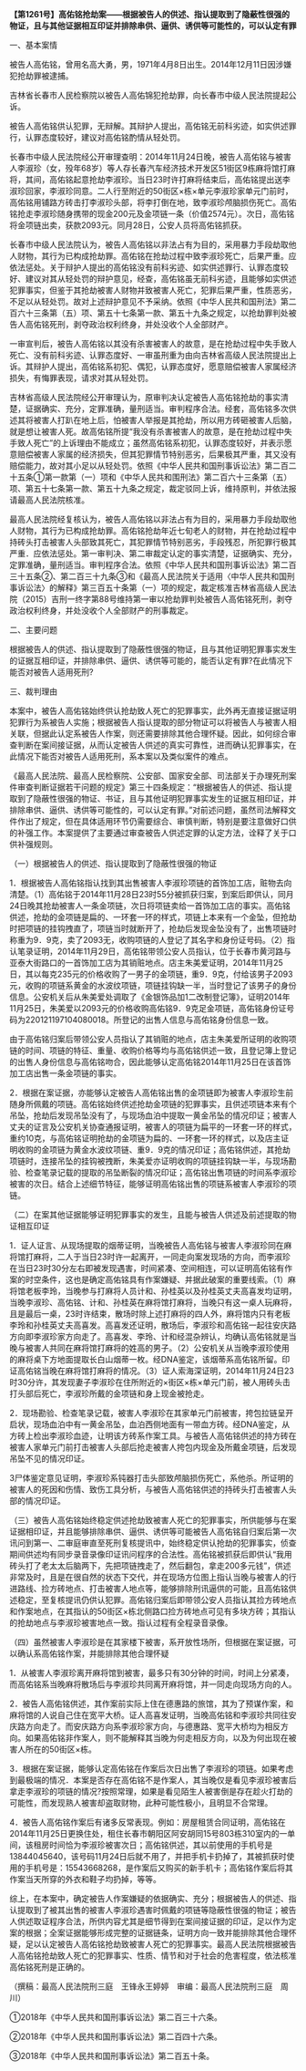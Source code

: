 **【第1261号】高佑铭抢劫案——根据被告人的供述、指认提取到了隐蔽性很强的物证，且与其他证据相互印证并排除串供、逼供、诱供等可能性的，可以认定有罪**

一、基本案情

被告人高佑铭，曾用名高大勇，男，1971年4月8日出生。2014年12月11日因涉嫌犯抢劫罪被逮捕。

吉林省长春市人民检察院以被告人高佑锦犯抢劫罪，向长春市中级人民法院提起公诉。

被告人高佑铭供认犯罪，无辩解。其辩护人提出，高佑铭无前科劣迹，如实供述罪行，认罪态度较好，建议对高佑铭酌情从轻处罚。

长春市中级人民法院经公开审理查明：2014年11月24日晚，被告人高佑铭与被害人李淑珍（女，殁年68岁）等人存长春汽车经济技术开发区51街区9栋麻将馆打麻将，其间，高佑铭起意抢劫李淑珍。当日23时许打麻将结束后，高佑铭提出送李淑珍回家，李淑珍同意。二人行至附近的50街区×栋×单元李淑珍家单元门前时，高佑铭用铺路方砖击打李淑珍头部，将李打倒在地，致李淑珍颅脑损伤死亡。高佑铭抢走李淑珍随身携带的现金200元及金项链一条（价值2574元）。次日，高佑铭将金项链出卖，获款2093元。同月28日，公安人员将高佑铭抓获。

长春市中级人民法院认为，被告人高佑铭以非法占有为目的，采用暴力手段劫取他人财物，其行为已构成抢劫罪。高佑铭在抢劫过程中致李淑珍死亡，后果严重。应依法惩处。关于辩护人提出的高佑铭没有前科劣迹、如实供述罪行、认罪态度较好、建议对其从轻处罚的辩护意见，经查，高佑铭虽无前科劣迹，且能够如实供述犯罪事实，但鉴于其抢劫被害人财物并致被害人死亡，犯罪后果严重，性质恶劣，不足以从轻处罚。故对上述辩护意见不予采纳。依照《中华人民共和国刑法》第二百六十三条第（五）项、第五十七条第一款、第五十九条之规定，以抢劫罪判处被告人高佑铭死刑，剥夺政治权利终身，并处没收个人全部财产。

一审宣判后，被告人高佑铭以其没有杀害被害人的故意，是在抢劫过程中失手致人死亡、没有前科劣迹、认罪态度好、一审虽刑重为由向吉林省高级人民法院提出上诉。其辩护人提出，高佑铭系初犯、偶犯，认罪态度好，愿意赔偿被害人家属经济损失，有悔罪表现，请求对其从轻处罚。

吉林省高级人民法院经公开审理认为，原审判决认定被告人高佑铭抢劫的事实清楚，证据确实、充分，定罪准确，量刑适当。审判程序合法。经套，高佑铭多次供述其将被害人打趴在地上后，怕被害人举报是其抢劫，所以用方砖砸被害人后脑，就是想让被害人死。故高佑铭所提“我没有杀害被害人的故意，是在抢劫过程中失手致人死亡”的上诉理由不能成立；虽然高佑铭系初犯，认罪态度较好，并表示愿意赔偿被害人家属的经济损失，但其犯罪情节特别恶劣，后果极其严重，其又没有赔偿能力，故对其小足以从轻处罚。依照《中华人民共和国刑事诉讼法》第二百二十五条①第一款第（一）项和《中华人民共和围刑法》第二百六十三条第（五）项、第五十七条第一款、第五十九条之规定，裁定驳同上诉，维持原判，并依法报请最高人民法院核准。

最高人民法院经复核认为，被告人高佑铭以非法占有为目的，采用暴力手段劫取他人财物，其行为已构成抢劫罪。高佑铭抢劫年近七旬老人的财物，并在抢劫过程中持砖头打击被害人头部致其死亡，其犯罪情节特别恶劣，手段残忍，所犯罪行极其严重．应依法惩处。第一审判决、第二审裁定认定的事实清楚，证据确实、充分，定罪准确，量刑适当。审判程序合法。依照《中华人民共和国刑事诉讼法》第二百三十五条②、第二百三十九条③和《最高人民法院关于适用〈中华人民共和国刑事诉讼法〉的解释》第三百五十条第（一）项的规定，裁定核准吉林省高级人民法院（2015）吉刑一终字第88号维持第一审以抢劫罪判处被告人高佑铭死刑，剥夺政治权利终身，并处没收个人全部财产的刑事裁定。

二、主要问题

根据被告人的供述、指认提取到了隐蔽性很强的物证，且与其他证明犯罪事实发生的证据互相印证，并排除串供、逼供、诱供等可能的，能否认定有罪?在此情况下能否对被告人适用死刑?

三、裁判理由

本案中，被告人高佑铭始终供认抢劫致人死亡的犯罪事实，此外再无直接证据证明犯罪行为系被告人实施；根据被告人指认提取的部分物证可以将被告人与被害人相关联，但据此认定系被告人作案，则还需要排除其他合理怀疑。因此，如何综合审查判断在案间接证据，从而认定被告人供述的真实可靠性，进而确认犯罪事实，在此情况下能否对被告人适用死刑，系本案以及类似案件的难点。

《最高人民法院、最高人民检察院、公安部、国家安全部、司法部关于办理死刑案件审查判断证据若干问题的规定》第三十四条规定：“根据被告人的供述、指认提取到了隐蔽性很强的物证、书证，且与其他证明犯罪事实发生的证据互相印证，并排除串供、逼供、诱供等可能性的，可以认定有罪。”对前述问题，虽然司法解释文件作出了规定，但在具体适用环节仍需要综合、审慎判断，特别是要注意做好口供的补强工作。本案提供了主要通过审查被告人供述定罪的认定方法，诠释了关于口供补强规则。

（一）根据被告人的供述、指认提取到了隐蔽性很强的物证

1．根据被告人高佑铭指认找到其出售被害人李淑珍项链的首饰加工店，赃物去向清楚。（1）高佑铭于2014年11月28日23时55分被抓获归案，到案后即供认，同月24日晚其抢劫被害人一条金项链，次日将项链卖给一首饰加工店的事实。高佑铭供述，抢劫的金项链是扁的、一环套一环的样式，项链上本来有一个金坠，但抢劫时把项链的挂钩拽直了，项链当时就断开了，抢劫后发现金坠没有了，出售项链时称重为9．9克，卖了2093无，收购项链的人登记了其名字和身份证号码。（2）指认笔录证明，2014年11月29日，高佑铭带领公安人员指认，位于长春市黄河路与亚泰大街路口的一首饰加工店为其销赃地点。店主朱美爱证明，2014年11月25日，其以每克235元的价格收购了一男子的金项链，重9．9克，付给该男子2093元，收购的项链系黄金的水波纹项链，项链挂钩缺一半，当时登记了该男子的身份信息。公安机关后从朱美爱处调取了《金银饰品加1二改制登记簿》，证明2014年11月25日，朱美爱以2093元的价格收购高佑铭9．9克足金项链，高佑铭身份证号码为220121197104080018。所登记的出售人信息与高佑铭身份信息一致。

由于高佑铭归案后带领公安人员指认了其销赃的地点，店主朱美爱所证明的收购项链的时间、项链的特征、重量、收购价格等均与高佑铭供述一致，且登记簿上登记的出售人身份信息与高佑铭吻合，因此能够认定高佑铭2014年11月25日在该首饰加工店出售一条金项链的事实。

2．根据在案证据，亦能够认定被告人高佑铭出售的金项链即为被害人李淑珍生前随身所佩戴的项链。高佑铭始终供述抢劫金项链的犯罪事实，且供述项链本来有个吊坠，抢劫后发现吊坠没有了，与现场血泊中提取一黄金吊坠的情况印证；被害人丈夫的证言及公安机关协查通报证明，被害人的项链为扁平的一环套一环的样式，重约10克，与高佑铭证明抢劫的金项链为扁的、一环套一环的样式，以及店主证明收购的金项链为黄金水波纹项链、重9．9克的情况印证；高佑铭供述，其抢劫项链时，连接吊坠的挂钩被拽断，朱美爱亦证明收购的项链挂钩缺一半，与现场勘验、检查笔录记载的提取的吊坠断裂的情况印证；高佑铭出售项链的时间系李淑珍被害的次日。结合上述细节特征，能够证明高佑铭出售的项链系被害人李淑珍的项链。

（二）在案其他证据能够证明犯罪事实的发生，且能与被告人供述及前述提取的物证相互印证

1．证人证言、从现场提取的烟蒂证明，当晚被告人高佑铭与被害人李淑珍同在麻将馆打麻将，二人于当日23时许一起离开，一同走向案发现场的方向，而李淑珍在当日23时30分左右即被发现遇害，时间紧凑、空间相连，可以证明高佑铭有作案的时空条件，这也是确定高佑铭具有作案嫌疑、并据此破案的重要线索。（1）麻将馆老板李玲，当晚参与打麻将人员计和、孙桂英以及孙桂英丈夫高喜发均证明，当晚李淑珍、高佑铭、计和、孙桂英在麻将馆打麻将，当晚只有这一桌人玩麻将，且是最后一桌，23时许结束，散场时除上述打麻将的四人外，麻将馆内只有老板李玲和孙桂英丈夫高喜发。高喜发还证明，散场后，李淑珍和高佑铭一起往安庆路方向即李淑珍家方向走了。高喜发、李玲、计和经混杂辨认，均确认高佑铭就是当晚与被害人共同在麻将馆打麻将的姓高的男子。（2）公安机关从当晚李淑珍使用的麻将桌下方地面提取长白山烟蒂一枚。经DNA鉴定，该烟蒂系高佑铭所留。印证高佑铭当晚在麻将馆打麻将的情况。（3）证人索海深证明，2014年11月24日23时30分许，其发现妻子李淑珍在住所附近的×街区×栋×单元门前，被人用砖头击打头部后死亡，李淑珍所戴的金项链和身上现金被抢走。

2．现场勘验、检查笔录记载，被害人李淑珍在其家单元门前被害，挎包拉链呈开启状，现场血泊中有一黄金吊坠，血泊西侧地面有一带血方砖。经DNA鉴定，从方砖上检出李淑珍血迹，让明该方砖系作案工具。与被告人高佑铭供述的持方砖在被害人家单元门前打击被害人头部后抢走被害人挎包内现金及所戴金项链，后发现吊坠不见的情况印证。

3尸体鉴定意见证明，李淑珍系钝器打击头部致颅脑损伤死亡，系他杀。所证明的被害人的死因和伤情、致伤工具分析，与被告人高佑铭供述的持砖头打击被害人头部的情况印证。

（三）被告人高佑铭始终稳定供述抢劫致被害人死亡的犯罪事实，所供能够与在案证据相印证，并且能够排除串供、逼供、诱供等可能被告人高佑铭自归案后第一次讯问到第一、二审庭审直至死刑复核提讯中，始终稳定供认抢劫的犯罪事实，侦查期间供述均有同步录音录像印证讯问程序的合法性。高佑铭被抓获后即供认“我用砖头打了老太太后脑两下，先把项链拽走了，然后翻包，拿走200多元钱”，供述非常及时，且是在很自然的状态下交代，并在现场方位图上指认当晚与被害人的行进路线、捡方砖地点、打击被害人地点等，能够排除刑讯逼供的可能，且高佑铭供述稳定，至复核提讯仍供认犯罪。高佑铭归案后即带领公安人员指认其捡方砖地点和作案地点，在其指认的50街区×栋北侧路口捡方砖地点可见有多块方砖；其指认的抢劫地点与李淑珍被害地点一致。指认过程有全程录音录像。

（四）虽然被害人李淑珍是在其家楼下被害，系开放性场所，但根据在案证据，可以确认系高佑铭作案，并能排除其他合理怀疑

1．从被害人李淑珍离开麻将馆到被害，最多只有30分钟的时间，时间上分紧凑，而高佑铭系当晚麻将散场后与李淑珍共同离开麻将馆，并一同走向现场方向的人。

2．被告人高佑铭供述，其作案前实际上住在德惠路的旅馆，其为了预谋作案，和麻将馆的人说自己住在宽平大桥。证人高喜发证明，当晚高佑铭和李淑珍共同往安庆路方向走了。而安庆路方向系李淑珍家方向，与德惠路、宽平大桥均为相反方向。如果高佑铭非作案人，则不能解释其当晚为何走相反方向，以及为何出现在被害人所在的50街区×栋。

3．根据在案证据，能够认定高佑铭在作案后次日出售了李淑珍的项链。如果考虑到最极端的情况．本案是否存在高佑铭不是作案人，其当晚仅是看见李淑珍被害后拿走李淑珍的项链的情况?按照常理，如果是看见陌生人被害倒是存在趁火打劫的可能性，而发现熟人被害却盗取财物，此种可能性极小，且明显不合常理。

4．被告人高佑铭作案后有诸多反常表现。例如：房屋租赁合同证明，高佑铭在2014年11月25日更换住处，租住长春市朝阳区阿安胡同15号803栋310室内的一单间，该租房时间恰为李淑珍被害次日；高佑铭供述，其以前使用的手机号是13844045640，该号码11月24日后就不用了，并把手机卡扔掉了，其被抓获时使用的手机号是：15543668268，是作案后又购买的新手机卡；高佑铭作案后将其作案当天所穿的外衣和鞋子均扔掉，等等。

综上，在本案中，确定被告人作案嫌疑的依据确实、充分；根据被告人的供述、指认提取到了被其出售的被害人李淑珍遇害时佩戴的项链等隐蔽性很强的物证；被告人供述取证程序合法，所供内容尤其是细节得到在案间接证据的印证，足以作为定案的根据；全案证据能够形成完整的证据链条，证明方向一致并能排除其他合理怀疑，足以认定被告人高佑铭抢劫致被害人死亡的犯罪事实。最高人民法院根据被告人高佑铭抢劫致人死亡的犯罪事实、性质、情节和对于社会的危害程度，依法核准高佑铭死刑是正确的。

（撰稿：最高人民法院刑三庭　王锋永王婷婷　审编：最高人民法院刑三庭　周川）

①2018年《中华人民共和国刑事诉讼法》第二百三十六条。

②2018年《中华人民共和国刑事诉讼法》第二百四十六条。

③2018年《中华人民共和国刑事诉讼法》第二百五十条。